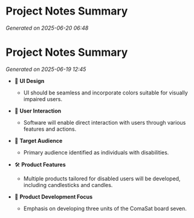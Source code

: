 # Project Notes Summary

*Generated on 2025-06-20 06:48*

# Project Notes Summary

*Generated on 2025-06-19 12:45*

- 🎨 **UI Design**
  - UI should be seamless and incorporate colors suitable for visually impaired users.

- 🤝 **User Interaction**
  - Software will enable direct interaction with users through various features and actions.

- 🎯 **Target Audience**
  - Primary audience identified as individuals with disabilities.

- 🛠 **Product Features**
  - Multiple products tailored for disabled users will be developed, including candlesticks and candles.

- 🚀 **Product Development Focus**
  - Emphasis on developing three units of the ComaSat board seven.